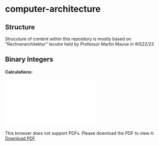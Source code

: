 # computer-architecture

## Structure
Strucuture of content within this repository is mostly based on "Rechnerarchitektur" lecutre held by Professor Martin Mauve in WS22/23

## Binary Integers

#### Calculations:
<object data="binary_integers/calculation-examples.pdf" type="application/pdf" width="700px" height="700px">
    <embed src="binary_integers/calculation-examples.pdf">
        <p>This browser does not support PDFs. Please download the PDF to view it: <a href="binary_integers/calculation-examples.pdf">Download PDF</a>.</p>
    </embed>
</object>